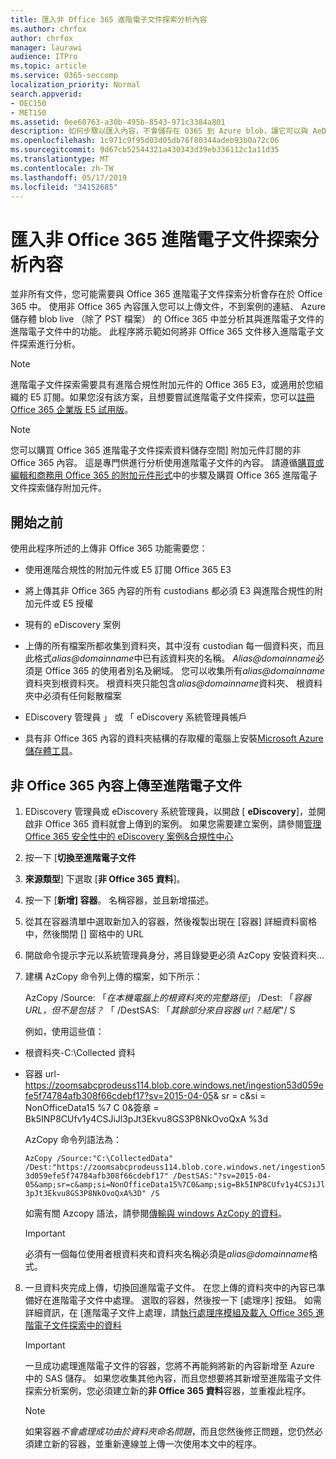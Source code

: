 ```yaml
---
title: 匯入非 Office 365 進階電子文件探索分析內容
ms.author: chrfox
author: chrfox
manager: laurawi
audience: ITPro
ms.topic: article
ms.service: O365-seccomp
localization_priority: Normal
search.appverid:
- OEC150
- MET150
ms.assetid: 0ee60763-a30b-495b-8543-971c3384a801
description: 如何步驟以匯入內容，不會儲存在 O365 到 Azure blob，讓它可以與 AeD 分析
ms.openlocfilehash: 1c971c9f95d03d05db76f80344adeb93b0a72c06
ms.sourcegitcommit: 9d67cb52544321a430343d39eb336112c1a11d35
ms.translationtype: MT
ms.contentlocale: zh-TW
ms.lasthandoff: 05/17/2019
ms.locfileid: "34152685"
---
```

# <a name="import-non-office-365-content-for-advanced-ediscovery-analysis"></a>匯入非 Office 365 進階電子文件探索分析內容

並非所有文件，您可能需要與 Office 365 進階電子文件探索分析會存在於 Office 365 中。 使用非 Office 365 內容匯入您可以上傳文件，不到案例的連結、 Azure 儲存體 blob live （除了 PST 檔案） 的 Office 365 中並分析其與進階電子文件的進階電子文件中的功能。 此程序將示範如何將非 Office 365 文件移入進階電子文件探索進行分析。
  
> [!NOTE]
> 進階電子文件探索需要具有進階合規性附加元件的 Office 365 E3，或適用於您組織的 E5 訂閱。如果您沒有該方案，且想要嘗試進階電子文件探索，您可以[註冊 Office 365 企業版 E5 試用版](https://go.microsoft.com/fwlink/p/?LinkID=698279)。 
  
> [!NOTE]
> 您可以購買 Office 365 進階電子文件探索資料儲存空間] 附加元件訂閱的非 Office 365 內容。 這是專門供進行分析使用進階電子文件的內容。 請遵循[購買或編輯和商務用 Office 365 的附加元件形式](https://support.office.com/article/Buy-or-edit-an-add-on-for-Office-365-for-business-4e7b57d6-b93b-457d-aecd-0ea58bff07a6)中的步驟及購買 Office 365 進階電子文件探索儲存附加元件。 
  
## <a name="before-you-begin"></a>開始之前

使用此程序所述的上傳非 Office 365 功能需要您：
  
- 使用進階合規性的附加元件或 E5 訂閱 Office 365 E3
    
- 將上傳其非 Office 365 內容的所有 custodians 都必須 E3 與進階合規性的附加元件或 E5 授權
    
- 現有的 eDiscovery 案例
    
- 上傳的所有檔案所都收集到資料夾，其中沒有 custodian 每一個資料夾，而且此格式*alias@domainname*中已有該資料夾的名稱。 *Alias@domainname*必須是 Office 365 的使用者別名及網域。 您可以收集所有*alias@domainname*資料夾到根資料夾。 根資料夾只能包含*alias@domainname*資料夾、 根資料夾中必須有任何鬆散檔案 
    
- EDiscovery 管理員 」 或 「 eDiscovery 系統管理員帳戶
    
- 具有非 Office 365 內容的資料夾結構的存取權的電腦上安裝[Microsoft Azure 儲存體工具](https://aka.ms/downloadazcopy)。 
    
## <a name="upload-non-office-365-content-into-advanced-ediscovery"></a>非 Office 365 內容上傳至進階電子文件

1. EDiscovery 管理員或 eDiscovery 系統管理員，以開啟 [ **eDiscovery**]，並開啟非 Office 365 資料就會上傳到的案例。 如果您需要建立案例，請參閱[管理 Office 365 安全性中的 eDiscovery 案例&amp;合規性中心](manage-ediscovery-cases.md)
    
2. 按一下 [**切換至進階電子文件**
    
3. **來源類型**] 下選取 [**非 Office 365 資料**]。
    
4. 按一下 [**新增] 容器**。 名稱容器，並且新增描述。
    
5. 從其在容器清單中選取新加入的容器，然後複製出現在 [容器] 詳細資料窗格中，然後關閉 [] 窗格中的 URL
    
6. 開啟命令提示字元以系統管理員身分，將目錄變更必須 AzCopy 安裝資料夾...
    
7. 建構 AzCopy 命令列上傳的檔案，如下所示：
    
    AzCopy /Source: 「*在本機電腦上的根資料夾的完整路徑*」 /Dest: 「*容器 URL，但不是包括？*  「 /DestSAS: 「*其餘部分來自容器 url？結尾*"/ S 
    
    例如，使用這些值： 
    
  - 根資料夾-C:\Collected 資料 
    
  - 容器 url- https://zoomsabcprodeuss114.blob.core.windows.net/ingestion53d059efe5f74784afb308f66cdebf17?sv=2015-04-05&amp; sr = c&amp;si = NonOfficeData15 %7 C 0&amp;簽章 = Bk5INP8CUfv1y4CSJiJl3pJt3Ekvu8GS3P8NkOvoQxA %3d
    
    AzCopy 命令列語法為：
    
     `AzCopy /Source:"C:\CollectedData" /Dest:"https://zoomsabcprodeuss114.blob.core.windows.net/ingestion53d059efe5f74784afb308f66cdebf17" /DestSAS:"?sv=2015-04-05&amp;sr=c&amp;si=NonOfficeData15%7C0&amp;sig=Bk5INP8CUfv1y4CSJiJl3pJt3Ekvu8GS3P8NkOvoQxA%3D" /S`
    
    如需有關 Azcopy 語法，請參閱[傳輸與 windows AzCopy 的資料](https://docs.microsoft.com/azure/storage/common/storage-use-azcopy)。 
    
    > [!IMPORTANT]
    > 必須有一個每位使用者根資料夾和資料夾名稱必須是*alias@domainname*格式。 
  
8. 一旦資料夾完成上傳，切換回進階電子文件。 在您上傳的資料夾中的內容已準備好在進階電子文件中處理。 選取的容器，然後按一下 [處理序] 按鈕。 如需詳細資訊，在 [進階電子文件上處理，請[執行處理序模組及載入 Office 365 進階電子文件探索中的資料](run-the-process-module-and-load-data-in-advanced-ediscovery.md)
    
    > [!IMPORTANT]
    > 一旦成功處理進階電子文件的容器，您將不再能夠將新的內容新增至 Azure 中的 SAS 儲存。 如果您收集其他內容，而且您想要將其新增至進階電子文件探索分析案例，您必須建立新的**非 Office 365 資料**容器，並重複此程序。 
  
    > [!NOTE]
    > 如果容器*不會處理成功由於資料夾命名問題*，而且您然後修正問題，您仍然必須建立新的容器，並重新連線並上傳一次使用本文中的程序。 
  

